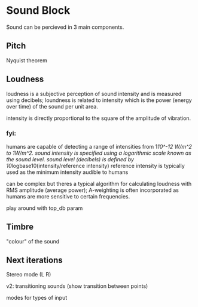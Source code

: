# Sound Block
Sound can be percieved in 3 main components.

## Pitch
Nyquist theorem

## Loudness
loudness is a subjective perception of sound intensity and is measured using decibels;
loundness is related to intensity which is the power (energy over time) of the sound per unit area.

intensity is directly proportional to the square of the amplitude of vibration.

### fyi:
humans are capable of detecting a range of intensities from
1*10^-12 W/m^2  to  1W/m^2. 
sound intensity is specified using a logarithmic scale known as the sound level.
sound level (decibels) is defined by 10*logbase10(intensity/reference intensity)
reference intensity is typically used as the minimum intensity audible to humans

can be complex but theres a typical algorithm for calculating loudness with
RMS amplitude (average power); 
A-weighting is often incorporated as humans are more sensitive to certain frequencies.

play around with top_db param


## Timbre
"colour" of the sound

## Next iterations
Stereo mode (L R)

v2: transitioning sounds (show transition between points)

modes for types of input
